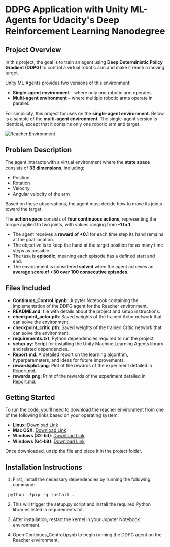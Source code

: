# DDPG Application with Unity ML-Agents for Udacity's Deep Reinforcement Learning Nanodegree

## Project Overview
In this project, the goal is to train an agent using **Deep Deterministic Policy Gradient (DDPG)** to control a virtual robotic arm and make it reach a moving target.  

Unity ML-Agents provides two versions of this environment:  
- **Single-agent environment** – where only one robotic arm operates.  
- **Multi-agent environment** – where multiple robotic arms operate in parallel.  

For simplicity, this project focuses on the **single-agent environment**. Below is a sample of the **multi-agent environment**. The single-agent version is identical, except that it contains only one robotic arm and target. 

![Reacher Environment](https://video.udacity-data.com/topher/2018/June/5b1ea778_reacher/reacher.gif)

## Problem Description
The agent interacts with a virtual environment where the **state space** consists of **33 dimensions**, including:  
- Position  
- Rotation  
- Velocity  
- Angular velocity of the arm  

Based on these observations, the agent must decide how to move its joints toward the target.  

The **action space** consists of **four continuous actions**, representing the torque applied to two joints, with values ranging from **-1 to 1**.  

- The agent receives a **reward of +0.1** for each time step its hand remains at the goal location.  
- The objective is to keep the hand at the target position for as many time steps as possible.   
- The task is **episodic**, meaning each episode has a defined start and end.  
- The environment is considered **solved** when the agent achieves an **average score of +30 over 100 consecutive episodes**.  

## Files Included
- **Continuos_Control.ipynb**: Jupyter Notebook containing the implementation of the DDPG agent for the Reacher environment.
- **README.md**: file with details about the project and setup instructions.
- **checkpoint_actor.pth**: Saved weights of the trained Actor network that can solve the environment.
- **checkpoint_critic.pth**: Saved weights of the trained Critic network that can solve the environment.
- **requirements.txt**: Python dependencies required to run the project.
- **setup.py**: Script for installing the Unity Machine Learning Agents library and related dependencies.
- **Report.md**: A detailed report on the learning algorithm, hyperparameters, and ideas for future improvements.
- **rewardsplot.png**: Plot of the rewards of the experiment detailed in Report.md.
- **rewards.png**: Print of the rewards of the experiment detailed in Report.md.

## Getting Started

To run the code, you'll need to download the reacher environment from one of the following links based on your operating system:

- **Linux**: [Download Link](https://s3-us-west-1.amazonaws.com/udacity-drlnd/P2/Reacher/one_agent/Reacher_Linux.zip)
- **Mac OSX**: [Download Link](https://s3-us-west-1.amazonaws.com/udacity-drlnd/P2/Reacher/one_agent/Reacher.app.zip)
- **Windows (32-bit)**: [Download Link](https://s3-us-west-1.amazonaws.com/udacity-drlnd/P2/Reacher/one_agent/Reacher_Windows_x86.zip)
- **Windows (64-bit)**: [Download Link](https://s3-us-west-1.amazonaws.com/udacity-drlnd/P2/Reacher/one_agent/Reacher_Windows_x86_64.zip)

Once downloaded, unzip the file and place it in the project folder.

## Installation Instructions

1. First, install the necessary dependencies by running the following command:

<pre> python  !pip -q install . </pre>

2. This will trigger the setup.py script and install the required Python libraries listed in requirements.txt.

3. After installation, restart the kernel in your Jupyter Notebook environment.

4. Open Continuos_Control.ipynb to begin running the DDPG agent on the Reacher environment.

